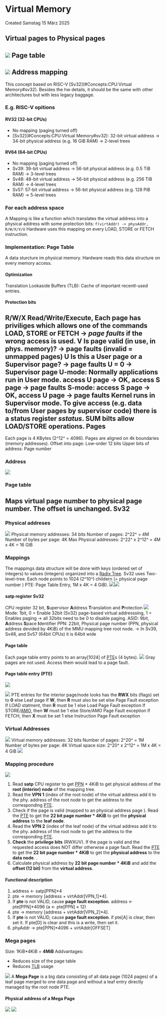 # Virtual Memory
Created Samstag 15 März 2025

Virtual pages to Physical pages
-------------------------------
![](./Virtual_Memory/pasted_image001.png)
Page table
----------
![](./Virtual_Memory/pasted_image002.png)
Address mapping
---------------
This concept based on RISC-V [Sv32](#Concepts:CPU:Virtual Memory#sv32). Besides the hw details, it should be the same with other architectures but with less legacy baggage.
### E.g. RISC-V opitions
#### RV32 (32-bit CPUs)

* No mapping (paging turned off)
* [Sv32](#Concepts:CPU:Virtual Memory#sv32): 32-bit virtual address -> 34-bit physical address (e.g. 16 GiB RAM) -> 2-level trees

#### RV64 (64-bit CPUs)

* No mapping (paging turned off)
* Sv39: 39-bit virtual address -> 56-bit physical address (e.g. 0.5 TiB RAM) -> 3-level trees
* Sv48: 48-bit virtual address -> 56-bit physical address (e.g. 256 TiB RAM) -> 4-level trees
* Sv57: 57-bit virtual address -> 56-bit physical address (e.g. 128 PiB RAM) -> 5-level trees

### For each address space
A Mapping is like a function which translates the virtual address into a physical address with some protection bits:
``f(virtAddr) -> physAddr, R/W/X/V/U``
Hardware uses this mapping on every LOAD, STORE or FETCH instruction.
### Implementation: Page Table
A data sturcture im physical memory. Hardware reads this data structure on every memory access.
#### Optimization
Translation Lookaside Buffers (TLB): Cache of important recentl-used entries.
#### Protection bits
R/W/X	Read/Write/Execute, Each page has priviliges which allows one of the commands LOAD, STORE or FETCH -> *page faults* if the wrong access is used.
V	Is page valid (in use, in phys. memory)? ->  page faults (invalid = unmapped pages)
U	Is this a User page or a Supervisor page? -> page faults
U = 0 -> Supervisor page
U-mode: 
Normally applications run in User mode.
access U page -> OK, access S page -> page faults
S-mode: access S page -> OK, access U page -> page faults
Kernel runs in Supervisor mode.
To give access (e.g. data to/from User pages by supervisor code) there is a status register *sstatus*. SUM bilts allow LOAD/STORE operations.
Pages
-----
Each page is 4 KBytes (2^12^ = 4096).
Pages are aligned on 4k boundaries (memory addresses).
Offset into page: Low-order 12 bits
Upper bits of address: Page number
### Address
![](./Virtual_Memory/pasted_image004.png)
### Page table
Maps virtual page number to physical page number. The offset is unchanged.
Sv32
----
### Physical addreses
![](./Virtual_Memory/pasted_image005.png)
Physical memory addresses:	34 bits
Number of pages:		2^22^ = 4M
Number of bytes per page:	4K
Max Physical addresses:		2^22^ x 2^12^ = 4M x 4K = 16 GiB
### Mappings
The mappings data structure will be done with keys (ordered set of integers) to values (integers) organized into a [Radix Tree](../../Glossary/Radix_Tree.md). Sv32 uses Two-level-tree. Each node points to 1024 (2^10^) childern (= physical page number ) PTE: Page Table Entry, 1M x 4K = 4 GiB). 
![](./Virtual_Memory/pasted_image018.png)![](./Virtual_Memory/pasted_image013.png)
#### satp register Sv32
CPU register 32 bit, **S**upervisor **A**ddress **T**ranslation and **P**rotection
![](./Virtual_Memory/pasted_image035.png)
Mode:	 1bit, 0 = Enable 32bit (Sv32) page-based virtual addresssing, 1 = Enables paging -> all 32bits need to be 0 to disable paging. 
ASID:	 9bit, **A**ddress **S**pace **I**dentifier
PPN:	22bit, Physical page number (PPN, physical address devided by 4KiB) of the MMU mapping tree root node.
-> In Sv39, Sv48, and Sv57 (64bit CPUs) it is 64bit wide
#### Page table
Each page table entry points to an array[1024] of [PTE](../../Glossary/PTE.md)s (4 bytes).
![](./Virtual_Memory/pasted_image014.png)
Gray pages are not used. Access them would lead to a page fault.
#### Page table entry (PTE)
![](./Virtual_Memory/pasted_image021.png)

![](./Virtual_Memory/pasted_image024.png)
PTE entries for the interior page/node looks has the **RWX** bits (flags) set to **0**
else Leaf page
If **W**, then **R** must also be set
else Page Fault exception
If LOAD statment, then **R** must be 1
else Load Page Fault exception
If STORE/[AMO,](../../Glossary/AMO.md) then **W** must be 1
else Store/AMO Page Fault exception
If FETCH, then **X** must be set 1
else Instruction Page Fault exception

### Virtual Addresses
![](./Virtual_Memory/pasted_image025.png)
Virtual memory addresses:	32 bits
Number of pages:		2^20^ = 1M
Number of bytes per page:	4K
Virtual space size:		2^20^ x 2^12^ = 1M x 4K = 4 GiB
![](./Virtual_Memory/pasted_image029.png)
### Mapping procedure
![](./Virtual_Memory/pasted_image030.png)

1. Read **satp** CPU register to get [PPN](../../Glossary/PPN.md) * 4KiB to get physical address of the **root (interior) node** of the mapping tree.
2. Read the **VPN 1** (index of the root node) of the virtual address add it to the phy. address of the root node to get the address to the corresponding [PTE](../../Glossary/PTE.md).
3. Check if the page is valid (mapped to an physical address page ). Read the [PTE](../../Glossary/PTE.md) to get the **22 bit page number * 4KiB** to get the **physical address** to the **leaf node**.
4. Read the **VPN 2** (index of the leaf node) of the virtual address add it to the phy. address of the root node to get the address to the corresponding [PTE](../../Glossary/PTE.md).
5. **Check** the **privilege bits** (RWXUV). If the page is valid and the requested access does NOT differ otherwise a page fault. Read the [PTE](../../Glossary/PTE.md) to get the **22 bit page number * 4KiB** to get the **physical address** to the **data node**. . 
6. Calculate physical address by **22 bit page number * 4KiB**  and add the **offset (12 bit)** from the **virtual address**. 

#### Functional description

1. address <- satp[PPN]*4
2. pte -> memory [address + virtAddr[VPN_1]*4]. 
3. If **pte** is not VALID, cause **page fault exception**. address <- pte[PPN]*4096 (a <- pte[PPN] « 12)
4. pte -> memory [address + virtAddr[VPN_2]*4]. 
5. If **pte** is not VALID, cause **page fault exception**. if pte[A] is clear, then set it. If pte[D] is clear and this is a write, then set it.
6. phyAddr -> pte[PPN]*4096 + virtAddr[OFFSET]

### Mega pages
Size:		1KiB*4KiB = **4MiB**
Addvantages:	

* Reduces size of the page table
* Reduces [TLB](../../Glossary/TLB.md) usage

![](./Virtual_Memory/pasted_image031.png)
A **Mega Page** is a big data consisting of all data page (1024 pages) of a leaf page
 merged to one data page and without a leaf entry directly managed by the root node PTE.
#### Physical address of a Mega Page
![](./Virtual_Memory/pasted_image033.png)
![](./Virtual_Memory/pasted_image034.png)

